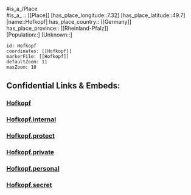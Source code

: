 ﻿---
location: [49.7,7.32] 
mapzoom: [7,12] 
mapmarker: city 
type: City
tags:
- geo/City


SpocWebEntityId: 30974
isDeleted: false
confidential: public

---
#is_a_/Place  
#is_a_ :: [[Place]] 
[has_place_longitude::7.32] 
[has_place_latitude::49.7] 
[name::Hofkopf] 
has_place_country:: [[Germany]]  
has_place_province:: [[Rheinland-Pfalz]]  
[Population::] 
[Unknown::] 


```leaflet
id: Hofkopf
coordinates: [[Hofkopf]] 
markerFile: [[Hofkopf]] 
defaultZoom: 11 
maxZoom: 18
```


## Confidential Links & Embeds: 

### [Hofkopf](/_public/Earth/Continent/Europe/Europe~Central/Germany/Germany~West/Rheinland-Pfalz/counties~RP/Birkenfeld/cities~Birkenfeld/Idar-Oberstein/City/Hofkopf.md) 

### [Hofkopf.internal](/_internal/Earth/Continent/Europe/Europe~Central/Germany/Germany~West/Rheinland-Pfalz/counties~RP/Birkenfeld/cities~Birkenfeld/Idar-Oberstein/City/Hofkopf.internal.md) 

### [Hofkopf.protect](/_protect/Earth/Continent/Europe/Europe~Central/Germany/Germany~West/Rheinland-Pfalz/counties~RP/Birkenfeld/cities~Birkenfeld/Idar-Oberstein/City/Hofkopf.protect.md) 

### [Hofkopf.private](/_private/Earth/Continent/Europe/Europe~Central/Germany/Germany~West/Rheinland-Pfalz/counties~RP/Birkenfeld/cities~Birkenfeld/Idar-Oberstein/City/Hofkopf.private.md) 

### [Hofkopf.personal](/_personal/Earth/Continent/Europe/Europe~Central/Germany/Germany~West/Rheinland-Pfalz/counties~RP/Birkenfeld/cities~Birkenfeld/Idar-Oberstein/City/Hofkopf.personal.md) 

### [Hofkopf.secret](/_secret/Earth/Continent/Europe/Europe~Central/Germany/Germany~West/Rheinland-Pfalz/counties~RP/Birkenfeld/cities~Birkenfeld/Idar-Oberstein/City/Hofkopf.secret.md) 
